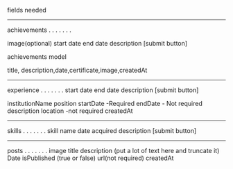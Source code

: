 fields needed
_____________
achievements
. . . . . . . 

image(optional)
start date
end date
description
[submit button]

<!-- 
new format -->
achievements model

title, description,date,certificate,image,createdAt



_____________
experience
. . . . . . . 
start date 
end date
description
[submit button]

<!-- new format -->
institutionName
position
startDate -Required
endDate - Not required
description 
location -not required
createdAt

_____________
skills
. . . . . . . 
skill name
date acquired
description
[submit button]


_____________
posts
. . . . . . . 
image
title
description (put a lot of text here and truncate it)
Date
isPublished (true or false)
url(not required)
createdAt